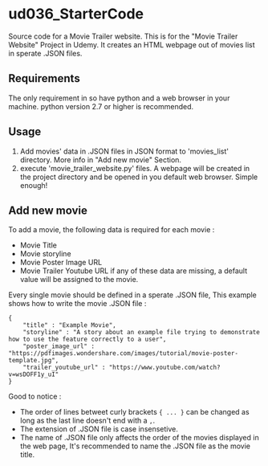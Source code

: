 # ud036_StarterCode
Source code for a Movie Trailer website. This is for the "Movie Trailer Website" Project in Udemy. It creates an HTML webpage out of movies list in sperate .JSON files.

## Requirements
The only requirement in so have python and a web browser in your machine. python version 2.7 or higher is recommended.

## Usage
1. Add movies' data in .JSON files in JSON format to 'movies_list' directory. More info in "Add new movie" Section.
2. execute 'movie_trailer_website.py' files. A webpage will be created in the project directory and be opened in you default web browser.
Simple enough!

## Add new movie
To add a movie, the following data is required for each movie :
- Movie Title
- Movie storyline
- Movie Poster Image URL
- Movie Trailer Youtube URL
if any of these data are missing, a default value will be assigned to the movie. 

Every single movie should be defined in a sperate .JSON file, This example shows how to write the movie .JSON file :
```
{
	"title" : "Example Movie",
	"storyline" : "A story about an example file trying to demonstrate how to use the feature correctly to a user",
	"poster_image_url" : "https://pdfimages.wondershare.com/images/tutorial/movie-poster-template.jpg",
	"trailer_youtube_url" : "https://www.youtube.com/watch?v=wsDOFF1y_uI"
}
```
Good to notice :
- The order of lines betweet curly brackets `{ ... }` can be changed as long as the last line doesn't end with a `,`.
- The extension of  .JSON file is case insensetive.
- The name of .JSON file only affects the order of the movies displayed in the web page, It's recommended to name the .JSON file as the movie title.

